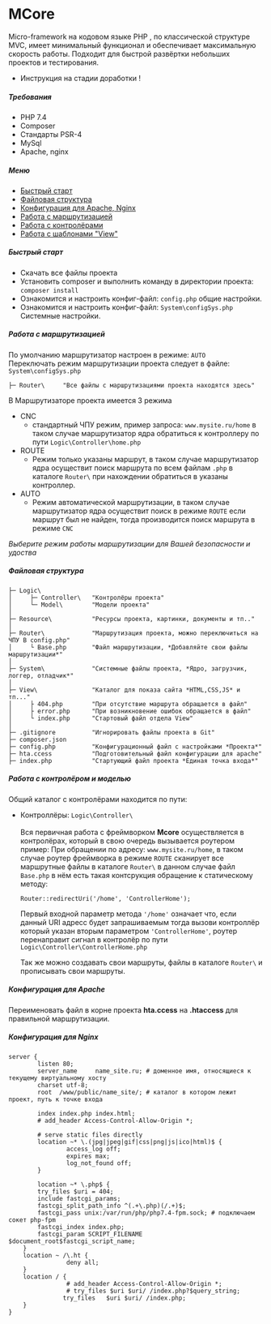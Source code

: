 # MCore
Micro-framework на кодовом языке PHP , по классической структуре MVC, имеет минимальный функционал и обеспечивает максимальную скорость работы.
Подходит для быстрой развёртки небольших проектов и тестирования.

* Инструкция на стадии доработки ! 

##### Требования
- PHP 7.4
- Composer
- Стандарты PSR-4
- MySql
- Apache, nginx


##### Меню
<ul dir="auto">
<li><a href="#kitStart">Быстрый старт</a></li>
<li><a href="#filesStructure">Файловая структура</a></li>
<li><a href="#configApacheNginx">Конфигурация для Apache, Nginx</a></li>
<li><a href="#rout">Работа с маршрутизацией</a></li>
<li><a href="#logicController">Работа с контролёрами</a></li>
<li><a href="#view">Работа с шаблонами "View"</a></li>
</ul>






<a id="kitStart"></a>
##### Быстрый старт
 - Скачать все файлы проекта
 - Установить composer и выполнить команду в директории проекта: ```composer install```
 - Ознакомится и настроить конфиг-файл: ```config.php```   общие настройки.
 - Ознакомится и настроить конфиг-файл: ```System\configSys.php```  Системные настройки.




<a id="rout"></a>
##### Работа с маршрутизацией
По умолчанию маршрутизатор настроен в режиме: ```AUTO``` <br>
Переключать режим маршрутизации проекта следует в файле:  ```System\configSys.php```
```
├─ Router\     "Все файлы с маршрутизациями проекта находятся здесь"
```
В Маршрутизаторе проекта имеется 3 режима
 - CNC   
    + стандартный ЧПУ режим, пример запроса: ```www.mysite.ru/home``` в таком случае маршрутизатор ядра обратиться к контроллеру по пути ```Logic\Controller\home.php```  
 - ROUTE
   + Режим только указаны маршрут, в таком случае маршрутизатор ядра осуществит поиск маршрута по всем файлам ```.php```  в каталоге ``` Router\ ``` при нахождении обратиться в указаны контроллер. 
 - AUTO
   + Режим автоматической маршрутизации, в таком случае маршрутизатор ядра осуществит поиск в режиме ```ROUTE```  если маршрут был не найден, тогда производится поиск маршрута в режиме ```CNC```

 _*Выберите режим работы маршрутизации для Вашей безопасности и удоства*_



<a id="filesStructure"></a>
##### Файловая структура
```
├─ Logic\                    
│     ├─ Controller\   "Контролёры проекта"           
│     └─ Model\        "Модели проекта"                
│                           
├─ Resource\           "Ресурсы проекта, картинки, документы и тп.."                   
│                         
├─ Router\             "Маршрутизация проекта, можно переключиться на ЧПУ В config.php" 
│     └ Base.php       "Файл маршрутизации, *Добавляйте свои файлы маршрутизации*"
│
├─ System\             "Системные файлы проекта, *Ядро, загрузчик, логгер, отладчик*"
│
├─ View\               "Каталог для показа сайта *HTML,CSS,JS* и тп..."
│     ├ 404.php        "При отсутствие маршрута обращается в файл"
│     ├ error.php      "При возникновение ошибок обращается в файл"
│     └ index.php      "Стартовый файл отдела View"
│
├─ .gitignore          "Игнорировать файлы проекта в Git"
├─ composer.json       
├─ config.php          "Конфигурационный файл с настройками *Проекта*"
├─ hta.ccess           "Подготовительный файл конфигурации для apache"
├─ index.php           "Стартующий файл проекта *Единая точка входа*"
```



<a id="logicController"></a>
##### Работа с контролёром и моделью
Общий каталог с контролёрами находится по пути:
 - Контроллёры:  ```Logic\Controller\``` <br>  
     Вся первичная работа с фреймворком **Mcore** осуществляется в контролёрах, который в свою очередь вызывается роутером пример:
     При обращении по адресу: ```www.mysite.ru/home```, в таком случае роутер фреймворка в режиме ```ROUTE```  сканирует все маршрутные файлы в каталоге ```Router\``` в данном случае файл ```Base.php```  в нём есть такая контсрукция обращение к статическому методу:
     ```
     Router::redirectUri('/home', 'ControllerHome');
     ```
     Первый входной параметр метода ```'/home'```  означает что, если данный URI адресс будет запрашиваемым тогда вызови контроллёр который указан вторым параметром ```'ControllerHome'```, роутер перенаправит сигнал в контролёр по пути ```Logic\Controller\ControllerHome.php``` 
     
     Так же можно создавать свои маршруты, файлы в каталоге ```Router\``` и прописывать свои маршруты.



<a id="configApacheNginx"></a>
##### Конфигурация для Apache 
  Переименовать файл в корне проекта **hta.ccess**  на  **.htaccess** для правильной маршрутизации.

##### Конфигурация для Nginx
```
server {
        listen 80;
        server_name     name_site.ru; # доменное имя, относящиеся к текущему виртуальному хосту
        charset utf-8;
        root  /www/public/name_site/; # каталог в котором лежит проект, путь к точке входа
        
        index index.php index.html;
        # add_header Access-Control-Allow-Origin *;

        # serve static files directly
        location ~* \.(jpg|jpeg|gif|css|png|js|ico|html)$ {
                access_log off;
                expires max;
                log_not_found off;
        }

        location ~* \.php$ {
        try_files $uri = 404;
        include fastcgi_params;        
        fastcgi_split_path_info ^(.+\.php)(/.+)$;
        fastcgi_pass unix:/var/run/php/php7.4-fpm.sock; # подключаем сокет php-fpm
        fastcgi_index index.php;
        fastcgi_param SCRIPT_FILENAME $document_root$fastcgi_script_name;
    }
    location ~ /\.ht {
                deny all;
    }
    location / {
                # add_header Access-Control-Allow-Origin *;
                # try_files $uri $uri/ /index.php?$query_string;
               try_files   $uri $uri/ /index.php;
    }
}
```


